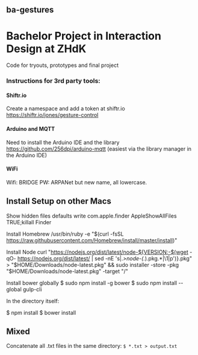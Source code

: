 ## ba-gestures
# Bachelor Project in Interaction Design at ZHdK

Code for tryouts, prototypes and final project


### Instructions for 3rd party tools:

#### Shiftr.io
Create a namespace and add a token at shiftr.io
https://shiftr.io/jones/gesture-control

#### Arduino and MQTT
Need to install the Arduino IDE and the library
https://github.com/256dpi/arduino-mqtt
(easiest via the library manager in the Arduino IDE)

#### WiFi
Wifi: BRIDGE
PW: ARPANet but new name, all lowercase.


## Install Setup on other Macs

Show hidden files
defaults write com.apple.finder AppleShowAllFiles TRUE;killall Finder

Install Homebrew
/usr/bin/ruby -e "$(curl -fsSL https://raw.githubusercontent.com/Homebrew/install/master/install)"

Install Node
curl "https://nodejs.org/dist/latest/node-${VERSION:-$(wget -qO- https://nodejs.org/dist/latest/ | sed -nE 's|.*>node-(.*)\.pkg</a>.*|\1|p')}.pkg" > "$HOME/Downloads/node-latest.pkg" && sudo installer -store -pkg "$HOME/Downloads/node-latest.pkg" -target "/"

Install bower globally
$ sudo npm install -g bower
$ sudo npm install --global gulp-cli

In the directory itself:

$ npm install
$ bower install



## Mixed

Concatenate all .txt files in the same directory:
`$ *.txt > output.txt`